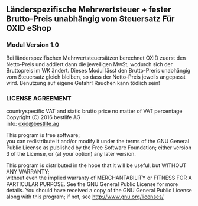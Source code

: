 ## Länderspezifische Mehrwertsteuer + fester Brutto-Preis unabhängig vom Steuersatz Für OXID eShop
### Modul Version 1.0

Bei länderspezifischen Mehrwertsteuersätzen berechnet OXID zuerst den Netto-Preis und addiert dann die jeweiligen MwSt, wodurch sich der Bruttopreis im WK ändert.
Dieses Modul lässt den Brutto-Preris unabhängig vom Steuersatz gleich bleiben, so dass der Netto-Preis jeweils angepasst wird. 
Benutzung auf eigene Gefahr! Rauchen kann tödlich sein!



### LICENSE AGREEMENT
   countryspecific VAT and static brutto price no matter of VAT percentage  
   Copyright (C) 2016 bestlife AG  
   info:  oxid@bestlife.ag  
  
   This program is free software;  
   you can redistribute it and/or modify it under the terms of the GNU General Public License as published by the Free Software Foundation;
   either version 3 of the License, or (at your option) any later version.
  
   This program is distributed in the hope that it will be useful, but WITHOUT ANY WARRANTY;  
   without even the implied warranty of MERCHANTABILITY or FITNESS FOR A PARTICULAR PURPOSE. See the GNU General Public License for more details.
   You should have received a copy of the GNU General Public License along with this program; if not, see <http://www.gnu.org/licenses/>
